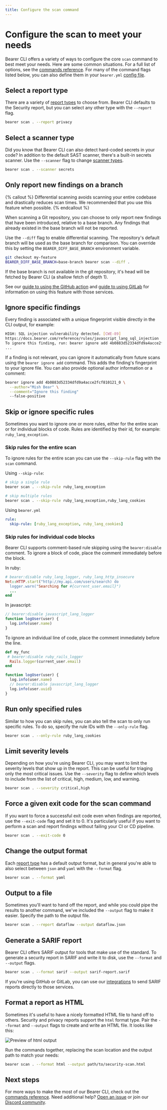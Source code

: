 ```yaml
---
title: Configure the scan command
---
```


# Configure the scan to meet your needs

Bearer CLI offers a variety of ways to configure the core `scan` command to best meet your needs. Here are some common situations. For a full list of options, see the [commands reference](/reference/commands/). For many of the command flags listed below, you can also define them in your `bearer.yml` [config file](/reference/config/).

## Select a report type

There are a variety of [report types](/explanations/reports/) to choose from. Bearer CLI defaults to the Security report, but you can select any other type with the `--report` flag.

```bash
bearer scan . --report privacy
```

## Select a scanner type

Did you know that Bearer CLI can also detect hard-coded secrets in your code? In addition to the default SAST scanner, there's a built-in secrets scanner. Use the `--scanner` flag to change [scanner types](/explanations/scanners/).

```bash
bearer scan . --scanner secrets
```

## Only report new findings on a branch

{% callout %}
Differential scanning avoids scanning your entire codebase and drastically
reduces scan times. We recommended that you use this feature when possible.
{% endcallout %}

When scanning a Git repository, you can choose to only report new findings that
have been introduced, relative to a base branch. Any findings that already
existed in the base branch will not be reported.

Use the `--diff` flag to enable differential scanning. The repository's default
branch will be used as the base branch for comparison. You can override this by
setting the `BEARER_DIFF_BASE_BRANCH` environment variable.

```bash
git checkout my-feature
BEARER_DIFF_BASE_BRANCH=base-branch bearer scan --diff .
```

If the base branch is not available in the git repository, it's head will be
fetched by Bearer CLI (a shallow fetch of depth 1).

See our [guide to using the GitHub action](/guides/github-action/#pull-request-diff) and
[guide to using GitLab](/guides/gitlab/#gitlab-merge-request-diff) for
information on using this feature with those services.

## Ignore specific findings

Every finding is associated with a unique fingerprint visible directly in the CLI output, for example:

```bash
HIGH: SQL injection vulnerability detected. [CWE-89]
https://docs.bearer.com/reference/rules/javascript_lang_sql_injection
To ignore this finding, run: bearer ignore add 4b0883d52334dfd9a4acce2fcf810121_0
...
```

If a finding is not relevant, you can ignore it automatically from future scans using the `bearer ignore add` command. This adds the finding's fingerprint to your ignore file. You can also provide optional author information or a comment:

```bash
bearer ignore add 4b0883d52334dfd9a4acce2fcf810121_0 \
  --author="Mish Bear" \
  --comment="Ignore this finding"
  --false-positive
```

## Skip or ignore specific rules

Sometimes you want to ignore one or more rules, either for the entire scan or for individual blocks of code. Rules are identified by their id, for example: `ruby_lang_exception`.

### Skip rules for the entire scan

To ignore rules for the entire scan you can use the `--skip-rule` flag with the `scan` command.

Using `--skip-rule`:

```bash
# skip a single rule
bearer scan . --skip-rule ruby_lang_exception

# skip multiple rules
bearer scan . --skip-rule ruby_lang_exception,ruby_lang_cookies
```

Using `bearer.yml`

```yaml
rule:
  skip-rule: [ruby_lang_exception, ruby_lang_cookies]
```

### Skip rules for individual code blocks

Bearer CLI supports comment-based rule skipping using the `bearer:disable` comment. To ignore a block of code, place the comment immediately before the block.

In ruby:

```ruby
# bearer:disable ruby_lang_logger, ruby_lang_http_insecure
Net::HTTP.start("http://my.api.com/users/search) do
  logger.warn("Searching for #{current_user.email}")
  ...
end
```

In javascript:

```javascript
// bearer:disable javascript_lang_logger
function logUser(user) {
  log.info(user.name)
}
```

To ignore an individual line of code, place the comment immediately before the line.

```ruby
def my_func
 # bearer:disable ruby_rails_logger
  Rails.logger(current_user.email)
end
```

```javascript
function logUser(user) {
  log.info(user.name)
  // bearer:disable javascript_lang_logger
  log.info(user.uuid)
}
```

## Run only specified rules

Similar to how you can skip rules, you can also tell the scan to only run specific rules. To do so, specify the rule IDs with the `--only-rule` flag.

```bash
bearer scan . --only-rule ruby_lang_cookies
```

## Limit severity levels

Depending on how you're using Bearer CLI, you may want to limit the severity levels that show up in the report. This can be useful for triaging only the most critical issues. Use the `--severity` flag to define which levels to include from the list of critical, high, medium, low, and warning.

```bash
bearer scan . --severity critical,high
```

## Force a given exit code for the scan command

If you want to force a successful exit code even when findings are reported, use the `--exit-code` flag and set it to 0. It's particularly useful if you want to perform a scan and report findings without failing your CI or CD pipeline.

```bash
bearer scan . --exit-code 0
```

## Change the output format

Each [report type](/explanations/reports/) has a default output format, but in general you're able to also select between `json` and `yaml` with the `--format` flag.

```bash
bearer scan . --format yaml
```

## Output to a file

Sometimes you'll want to hand off the report, and while you could pipe the results to another command, we've included the `--output` flag to make it easier. Specify the path to the output file.

```bash
bearer scan . --report dataflow --output dataflow.json
```

## Generate a SARIF report

Bearer CLI offers SARIF output for tools that make use of the standard. To generate a security report in SARIF and write it to disk, use the `--format` and `--output` flags.

```bash
bearer scan . --format sarif --output sarif-report.sarif
```

If you're using GitHub or GitLab, you can use our [integrations](/guides/ci-setup/) to send SARIF reports directly to those services.

## Format a report as HTML

Sometimes it's useful to have a nicely formatted HTML file to hand off to others. Security and privacy reports support the `html` format type. Pair the `--format` and `--output` flags to create and write an HTML file. It looks like this:

![Preview of html output](/assets/img/bearer-output-html.png)

Run the commands together, replacing the scan location and the output path to match your needs:

```bash
bearer scan . --format html --output path/to/security-scan.html
```

## Next steps

For more ways to make the most of our Bearer CLI, check out the [commands reference](/reference/commands/). Need additional help? [Open an issue]({{meta.links.issues}}) or join our [Discord community]({{meta.links.discord}}).
